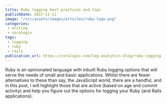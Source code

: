 ```yaml
---
title: Ruby logging best practices and tips
publishDate: 2017-11-11
image: "/src/assets/images/articles/ruby-logo.png"
categories:
 - writing
 - coralogix
tags:
 - logging
 - ruby
 - rails
publication_url: https://coralogix.com/log-analytics-blog/ruby-logging-best-practices-tips/
---
```


Ruby is an opinionated language with inbuilt Ruby logging options that will serve the needs of small and basic applications. Whilst there are fewer alternatives to these than say, the JavaScript world, there are a handful, and in this post, I will highlight those that are active (based on age and commit activity) and help you figure out the options for logging your Ruby (and Rails applications).
